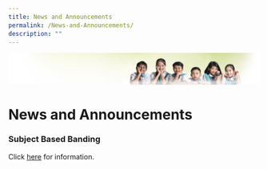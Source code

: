 ```yaml
---
title: News and Announcements
permalink: /News-and-Announcements/
description: ""
---
```

![](/images/Banner.jpg)

# News and Announcements

### **Subject Based Banding**

Click [here](/for-parent/Subject-BASED-BANDING/) for information.